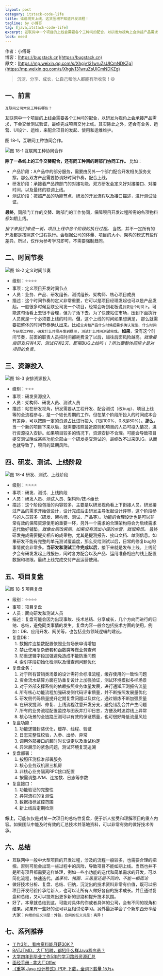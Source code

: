 ```yaml
---
layout: post
category: itstack-code-life
title: 谁说明天上线，这货压根不知道开发流程！
tagline: by 小傅哥
tag: [java,itstack-code-life]
excerpt: 互联网中一个项目的上线会需要各个工种间的配合，以研发为视角上会承接产品需求，下会交给测试验证，最终完成项目交付上线。其实除此之外，还会有业务、运营、UI设计、运维，来配合项目的发起、使用和运维维护。
lock: need
---
```


作者：小傅哥
<br/>博客：[https://bugstack.cn](https://bugstack.cn)
<br/>原文：[https://mp.weixin.qq.com/s/Xhgjv131wruZsUICmNDKZg](https://mp.weixin.qq.com/s/Xhgjv131wruZsUICmNDKZg)

> 沉淀、分享、成长，让自己和他人都能有所收获！😄

## 一、前言

`互联网公司常见工种有哪些？`

互联网中一个项目的上线会需要各个`工种`间的配合，以研发为视角上会承接产品需求，下会交给测试验证，最终完成项目交付上线。其实除此之外，还会有业务、运营、UI设计、运维，来配合项目的发起、使用和运维维护。

图 18-1，互联网工种协同合作。

![图 18-1 互联网工种协同合作](https://bugstack.cn/assets/images/2020/all-18-1.png)

**除了一条线上的工作交替配合，还有同工种间的跨部门协同工作。** 比如：
- 产品阶段：A产品中的部分服务，需要由另外一个部门配合开发相关服务支撑。那么双方产品需要协调好时间节奏，配合上线。
- 研发阶段：承接着产品跨部门的对接功能，双方研发会定义好对接接口、对接时间，以及最终的联调上线。
- 测试阶段：按照产品的功能节点、研发的开发流程以及接口描述，进行测试验证。

**最终**，同部门工作的交替、跨部门的工作协同，保障项目开发过程所需的各项物料都如期上线。

*接下来我们来说一说，项目上线中各个阶段的执行过程。* 当然，并不一定所有的开发都是按照这个过程执行。​会根据公司的体量、项目的大小、架构的模式有些许差异。所以，仅作为参考学习即可，不需要强制趋同。

## 二、时间节奏

![图 18-2 定义时间节奏](https://bugstack.cn/assets/images/2020/all-18-2.png)

- 级别：⭐⭐⭐⭐
- 事项：定义项目开发时间节点
- 人员：业务、产品、研发组长、测试组长、架构师、核心项目成员
- 描述：这个时间节奏的定义非常重要，它可以是项目经理发起也可以是产品发起。一般很多时候互联公司发一个项目，经常会听到老板说`我要这个时间上`。可能这句话看上去很不合理，但为了活下去，为了快速站住市场，压到下面执行人员就是一个必须要上线的时间。**但**，这个上线的时间如果想满足， 那么就需要把整体的时间节奏确认出来。比如`业务和产品什么时候把需求确认清楚`，`什么时间与研发过PRD`，`研发什么时候开发到提测`，`测试什么时间测试完成`。**如果**，没有这个时间节奏，前面的职责人员把时间都耗费没了以后，越往后面风险越高。*就像最后研发只有4天，测试只有2天，那带BUG上线吗！？所以要整体把控才是对项目的负责。*

## 三、资源投入

![图 18-3 安排资源投入](https://bugstack.cn/assets/images/2020/all-18-3.png)

- 级别：⭐⭐⭐
- 事项：研发资源投入
- 人员：架构师、研发人员、测试人员
- 描述：站在研发视角，研发需要从工程开发、配合测试（改bug）、项目上线等的全流程参与，是一个较长周期的工作。但在某个阶段所投入的时间成本会有差异，可以按照一定的资源占比进行投入（1是100%、0.8是80%）。**那么**，当一个新的项目下来以后，就需要按照最近原则和项目的人员可投入情况，进行资源投入安排。如果项目较多的情况下，资源安排不合理。可能会导致项目提交测试晚或某些功能全部由一个研发提交测试的，最终改不过来BUG。从而也就导致了，项目的延期风险。

## 四、研发、测试、上线阶段

![图 18-4 研发、测试、上线阶段](https://bugstack.cn/assets/images/2020/all-18-4.png)

- 级别：⭐⭐⭐⭐
- 事项：研发、测试、上线阶段
- 人员：研发人员、测试人员、架构师/技术组长
- 描述：这个阶段包括的内容较多，主要是以研发视角看上下衔接人员。研发接过产品的需求开始做设计，设计完成后由研发主导发起设计评审，这个阶段参与的人员较多（研发、架构师、测试、产品等）。功能的合理设计也是可以非常有效的保障资源使用的重要一环，另外一个需求的合理架构将会为后续需求迭代做好铺垫。*就像女厕改男厕，如果没有流出小便的水管，就很麻烦。* 最终研发完成需要提交相应的成果物，尤其是提测报告、接口文档、单测信息。如果研发不能有完整的单元测试覆盖度，那么交给测试以后，日常的修复bug的事情就会非常多。**当研发和测试工作完成以后**，接下来就是发布上线。上线前夕会有研发发起上线报告，同时各方配合以及产品、运用准备相应的线上配置数据和权限。最终上线完成交付产品运营使用。

## 五、项目复盘

![图 18-5 项目复盘](https://bugstack.cn/assets/images/2020/all-18-5.png)

- 级别：⭐⭐⭐⭐
- 事项：项目复盘
- 人员：面向研发和测试人员
- 描述：复盘可能会因为出现事故、技术总结、分享成长，几个方向而进行的归纳、总结，避免同类事情的发生。复盘内容一般会包括技术方面的使用，例如：DB、应用开发、网关等，也包括业务领域逻辑的建设。
- 复盘DB：
	1. 数据库连接数配置依照业务场景申请增加
  2. 禁止使用复杂嵌套和函数类等做业务查询
  3. 防重逻辑字段加强避免造成不能防重问题
  4. 索引字段初始化检测以及慢查询问题优化
- 复盘业务：
	1. 对于所有营销类场景的设计需符合标准流程，缓存使用的一致性问题
  2. 资金流水结算方面在防重复设计上加强验证，测试环境模拟多样场景
  3. 对于外部支撑系统的依赖按照业务体量发展，进行通知压测报告流量
  4. 所有核心功能流程加强研发侧代码评审质量，并不断按照发展量优化
  5. 研发侧代码质量提升定期复盘问题以及优化，通过锻炼不断加强质量
  6. 在研发提测、修复、上线流程注意开发分支，避免错乱合并产生问题
  7. 所有的业务流程配置监控与图表并打印日志，方便及时追踪线上异常
  8. 核心场景的全链路压测可以有效的保证质量，也可很好降低流量风险
- 复盘功能：
	1. 功能逻辑封装优化，缓存、线程、验证
	2. 日志完整性校验，入参、出参、异常
	3. 调用外部接口的超时时长设定以及重试约定
	4. 异常展示的紧急问题，测试环境复现追溯
- 复盘部署：
	1. 按照压测标准部署服务
	2. 核心业务双机房三机房
	3. 非核心业务隔离RPC接口配置
	4. 按需调整JVM、连接数、日志等参数
- 复盘接口：
	1. 功能验证的完整性
	2. 异常流程的复测性
	3. 数据指标监控范围
	4. 新上线后定期检测

**综上**，可能仅仅是对某一次项目的总结性复盘，便于新人接受和理解项目的重点内容。如果团队中能及时有效的汇总技术并落地资料，可以非常有效的做好技术传承。

## 六、总结

- 互联网中一般中大型项目的开发过程，涉及的流程一般较多，也需要合理的把控。否则可能会出现一些过程中的风险，导致项目不能如期上线。当然也并不是所有项目都需要这样处理，例如一些小功能的迭代和简单需求的开发，可以简化流程，快速迭代。*盖茅坑、猪圈、三居室还是不同的，不能一概而论*
- 做好技术分析、复盘、总结、归纳，沉淀出的技术资料非常有价值，既可以把项目开发经验传承给新人，也可以让所有人做好各自的技术成长。并且通过复盘和总结，又可以提炼出更多新的思路和提升技术氛围。
- 好了，本章就总结到这，可能对具体的你或者具体的公司，会有不同的视角和结果。如果有一些好的点可以互相讨论学习。另外最近学会了个新东西分享给大家：`内卷的反义词是：外包，合同的反义词是：离异！`

## 七、系列推荐

- [工作3年，看啥资料能月薪30K？](https://bugstack.cn/itstack-code-life/2020/12/20/%E5%B7%A5%E4%BD%9C3%E5%B9%B4-%E7%9C%8B%E5%95%A5%E8%B5%84%E6%96%99%E8%83%BD%E6%9C%88%E8%96%AA30K.html)
- [BATJTMD，大厂招聘，都招什么样Java程序员？](https://bugstack.cn/itstack-code-life/2020/11/15/BATJTMD-%E5%A4%A7%E5%8E%82%E6%8B%9B%E8%81%98-%E9%83%BD%E6%8B%9B%E4%BB%80%E4%B9%88%E6%A0%B7Java%E7%A8%8B%E5%BA%8F%E5%91%98.html)
- [大学四年到毕业工作5年的学习路线资源汇总](https://bugstack.cn/itstack-code-life/2020/03/31/%E5%A4%A7%E5%AD%A6%E5%9B%9B%E5%B9%B4%E5%88%B0%E6%AF%95%E4%B8%9A%E5%B7%A5%E4%BD%9C5%E5%B9%B4%E7%9A%84%E5%AD%A6%E4%B9%A0%E8%B7%AF%E7%BA%BF%E8%B5%84%E6%BA%90%E6%B1%87%E6%80%BB.html)
- [面经手册 · 拿大厂Offer](https://bugstack.cn/itstack/interview.html)
- [《重学 Java 设计模式》PDF 下载，全网下载量 15万+](https://bugstack.cn/itstack-demo-design/2020/07/12/%E9%87%8D%E5%AD%A6-Java-%E8%AE%BE%E8%AE%A1%E6%A8%A1%E5%BC%8F.html)

